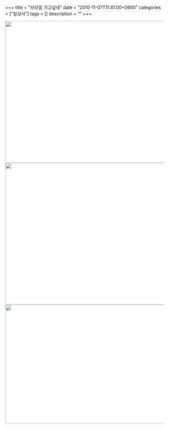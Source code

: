+++
title = "브라질 가고싶네"
date = "2010-11-07T11:41:00+0900"
categories = ["일상사"]
tags = []
description = ""
+++
<span class="copyright_entry" style="display:block;" title="브라질 가고싶네@@**@@http://shed.egloos.com/3490552"></span>
<div>
 <div style="text-align:center">
  <img class="image_mid" border="0" onmouseover="this.style.cursor='pointer'" alt="" src="/attachment/3490552_1.jpg" width="600" height="450" onclick="Control.Modal.openDialog(this, event, 'http://pds20.egloos.com/pds/201011/07/82/a0003782_4cd61159a5a68.jpg', 1496, 1122);">
 </div>
</div>
<div>
 <div style="text-align:center">
  <img class="image_mid" border="0" onmouseover="this.style.cursor='pointer'" alt="" src="/attachment/3490552_2.jpg" width="600" height="450" onclick="Control.Modal.openDialog(this, event, 'http://pds20.egloos.com/pds/201011/07/82/a0003782_4cd611c02072b.jpg', 1496, 1122);">
 </div>
</div>
<div style="text-align:center">
 <img class="image_mid" border="0" onmouseover="this.style.cursor='pointer'" alt="" src="/attachment/3490552_3.jpg" width="600" height="377.777777778" onclick="Control.Modal.openDialog(this, event, 'http://pds18.egloos.com/pds/201011/07/82/a0003782_4cd6111265293.jpg', 891, 561);">
</div> 
<!--
       <rdf:RDF xmlns:rdf="http://www.w3.org/1999/02/22-rdf-syntax-ns#"
		    xmlns:dc="http://purl.org/dc/elements/1.1/"
		    xmlns:trackback="http://madskills.com/public/xml/rss/module/trackback/">
       <rdf:Description
	        rdf:about="http://shed.egloos.com/3490552"
	        dc:identifier="http://shed.egloos.com/3490552"
	        dc:title="브라질 가고싶네"
	        trackback:ping="http://shed.egloos.com/tb/3490552"/>
       </rdf:RDF>
       -->

<ul></ul>